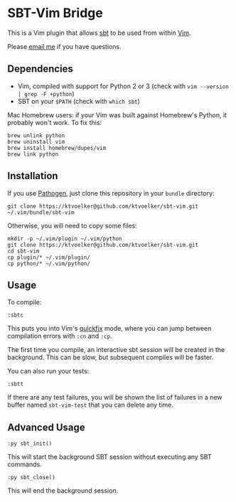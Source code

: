 SBT-Vim Bridge
==============

This is a Vim plugin that allows [sbt](https://github.com/harrah/xsbt/wiki) to
be used from within [Vim](http://www.vim.org/).

Please [email me](mailto:sbt-vim@karlv.net) if you have questions.

Dependencies
------------

* Vim, compiled with support for Python 2 or 3 (check with `vim --version | grep -F +python`)
* SBT on your `$PATH` (check with `which sbt`)

Mac Homebrew users: if your Vim was built against Homebrew's Python, it probably won't work. To fix this:

    brew unlink python
    brew uninstall vim
    brew install homebrew/dupes/vim
    brew link python

Installation
------------

If you use [Pathogen](https://github.com/tpope/vim-pathogen), just clone this
repository in your `bundle` directory:

    git clone https://ktvoelker@github.com/ktvoelker/sbt-vim.git ~/.vim/bundle/sbt-vim

Otherwise, you will need to copy some files:

    mkdir -p ~/.vim/plugin ~/.vim/python
    git clone https://ktvoelker@github.com/ktvoelker/sbt-vim.git
    cd sbt-vim
    cp plugin/* ~/.vim/plugin/
    cp python/* ~/.vim/python/

Usage
-----

To compile:

    :sbtc

This puts you into Vim's
[quickfix](http://vimdoc.sourceforge.net/htmldoc/quickfix.html) mode, where you
can jump between compilation errors with `:cn` and `:cp`.

The first time you compile, an interactive sbt session will be created in the
background. This can be slow, but subsequent compiles will be faster.

You can also run your tests:

    :sbtt

If there are any test failures, you will be shown the list of failures in a new
buffer named `sbt-vim-test` that you can delete any time.

Advanced Usage
--------------

    :py sbt_init()

This will start the background SBT session without executing any SBT commands.

    :py sbt_close()

This will end the background session.

